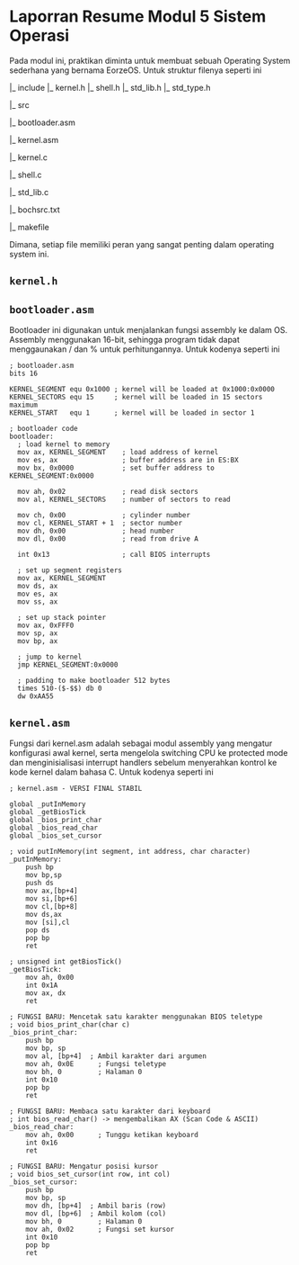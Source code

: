 # Laporran Resume Modul 5 Sistem Operasi

Pada modul ini, praktikan diminta untuk membuat sebuah Operating System sederhana yang bernama EorzeOS. Untuk struktur filenya seperti ini

|_ include
   |_ kernel.h
   |_ shell.h
   |_ std_lib.h
   |_ std_type.h
     
|_ src

   |_ bootloader.asm
    
   |_ kernel.asm
     
   |_ kernel.c
     
   |_ shell.c
     
   |_ std_lib.c
     
|_ bochsrc.txt

|_ makefile



Dimana, setiap file memiliki peran yang sangat penting dalam operating system ini.

## `kernel.h`


## `bootloader.asm`
Bootloader ini digunakan untuk menjalankan fungsi assembly ke dalam OS. Assembly menggunakan 16-bit, sehingga program tidak dapat menggaunakan / dan % untuk perhitungannya. Untuk kodenya seperti ini

```
; bootloader.asm
bits 16

KERNEL_SEGMENT equ 0x1000 ; kernel will be loaded at 0x1000:0x0000
KERNEL_SECTORS equ 15     ; kernel will be loaded in 15 sectors maximum
KERNEL_START   equ 1      ; kernel will be loaded in sector 1

; bootloader code
bootloader:
  ; load kernel to memory
  mov ax, KERNEL_SEGMENT    ; load address of kernel
  mov es, ax                ; buffer address are in ES:BX
  mov bx, 0x0000            ; set buffer address to KERNEL_SEGMENT:0x0000

  mov ah, 0x02              ; read disk sectors
  mov al, KERNEL_SECTORS    ; number of sectors to read

  mov ch, 0x00              ; cylinder number
  mov cl, KERNEL_START + 1  ; sector number
  mov dh, 0x00              ; head number
  mov dl, 0x00              ; read from drive A

  int 0x13                  ; call BIOS interrupts

  ; set up segment registers
  mov ax, KERNEL_SEGMENT
  mov ds, ax
  mov es, ax
  mov ss, ax

  ; set up stack pointer
  mov ax, 0xFFF0
  mov sp, ax
  mov bp, ax

  ; jump to kernel
  jmp KERNEL_SEGMENT:0x0000

  ; padding to make bootloader 512 bytes
  times 510-($-$$) db 0
  dw 0xAA55
```

## `kernel.asm`

Fungsi dari kernel.asm adalah sebagai modul assembly yang mengatur konfigurasi awal kernel, serta mengelola switching CPU ke protected mode dan menginisialisasi interrupt handlers sebelum menyerahkan kontrol ke kode kernel dalam bahasa C. Untuk kodenya seperti ini

```
; kernel.asm - VERSI FINAL STABIL

global _putInMemory
global _getBiosTick
global _bios_print_char
global _bios_read_char
global _bios_set_cursor

; void putInMemory(int segment, int address, char character)
_putInMemory:
	push bp
	mov bp,sp
	push ds
	mov ax,[bp+4]
	mov si,[bp+6]
	mov cl,[bp+8]
	mov ds,ax
	mov [si],cl
	pop ds
	pop bp
	ret

; unsigned int getBiosTick()
_getBiosTick:
    mov ah, 0x00
    int 0x1A
    mov ax, dx
    ret

; FUNGSI BARU: Mencetak satu karakter menggunakan BIOS teletype
; void bios_print_char(char c)
_bios_print_char:
    push bp
    mov bp, sp
    mov al, [bp+4]  ; Ambil karakter dari argumen
    mov ah, 0x0E      ; Fungsi teletype
    mov bh, 0         ; Halaman 0
    int 0x10
    pop bp
    ret

; FUNGSI BARU: Membaca satu karakter dari keyboard
; int bios_read_char() -> mengembalikan AX (Scan Code & ASCII)
_bios_read_char:
    mov ah, 0x00      ; Tunggu ketikan keyboard
    int 0x16
    ret

; FUNGSI BARU: Mengatur posisi kursor
; void bios_set_cursor(int row, int col)
_bios_set_cursor:
    push bp
    mov bp, sp
    mov dh, [bp+4]  ; Ambil baris (row)
    mov dl, [bp+6]  ; Ambil kolom (col)
    mov bh, 0         ; Halaman 0
    mov ah, 0x02      ; Fungsi set kursor
    int 0x10
    pop bp
    ret

```
